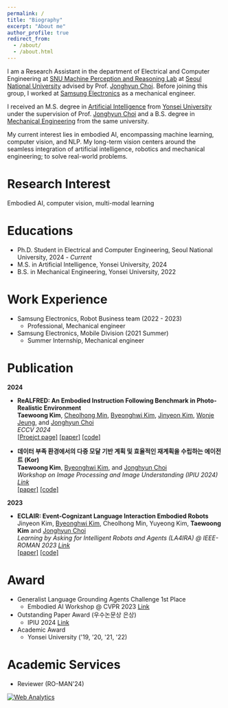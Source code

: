 ```yaml
---
permalink: /
title: "Biography"
excerpt: "About me"
author_profile: true
redirect_from: 
  - /about/
  - /about.html
---
```


I am a Research Assistant in the department of Electrical and Computer Engineering at [SNU Machine Perception and Reasoning Lab](https://snumprlab.github.io/) at [Seoul National University](https://en.snu.ac.kr/) advised by Prof. [Jonghyun Choi](http://ppolon.github.io/). Before joining this group, I worked at [Samsung Electronics](https://www.samsung.com/us/) as a mechanical engineer.

I received an M.S. degree in [Artificial Intelligence](https://ai.yonsei.ac.kr/eng/index.php) from [Yonsei University](https://www.yonsei.ac.kr/en_sc/index.jsp)
under the supervision of Prof. [Jonghyun Choi](http://ppolon.github.io/)
and a B.S. degree in [Mechanical Engineering](https://me.yonsei.ac.kr/me_en/index.do) from the same university.

My current interest lies in embodied AI, encompassing machine learning, computer vision, and NLP. My long-term vision centers around the seamless integration of artificial intelligence, robotics and mechanical engineering; to solve real-world problems.

Research Interest
======
Embodied AI, computer vision, multi-modal learning

Educations
======
* Ph.D. Student in Electrical and Computer Engineering, Seoul National University, 2024 - _Current_
* M.S. in Artificial Intelligence, Yonsei University, 2024
* B.S. in Mechanical Engineering, Yonsei University, 2022

Work Experience
======
* Samsung Electronics, Robot Business team (2022 - 2023)
  * Professional, Mechanical engineer
* Samsung Electronics, Mobile Division (2021 Summer)
  * Summer Internship, Mechanical engineer

Publication
======
**2024**
- **ReALFRED: An Embodied Instruction Following Benchmark in Photo-Realistic Environment**  \
**Taewoong Kim**, [Cheolhong Min](https://mch0916.github.io/), [Byeonghwi Kim](https://bhkim94.github.io/), [Jinyeon Kim](http://jinyeonkim.notion.site), [Wonje Jeung](https://cryinginitial.github.io/), and [Jonghyun Choi](http://ppolon.github.io/)  
_ECCV 2024_  
[[Proejct page]](https://twoongg.github.io/projects/realfred/) [[paper]](https://arxiv.org/abs/2407.18550) [[code]](https://github.com/snumprlab/realfred)


<!-- - **Multi-Modal Grounded Planning and Efficient Replanning For Learning Embodied Agents with A Few Examples**  \ -->
- **데이터 부족 환경에서의 다중 모달 기반 계획 및 효율적인 재계획을 수립하는 에이전트 (Kor)**  \
**Taewoong Kim**, [Byeonghwi Kim](https://bhkim94.github.io/), and [Jonghyun Choi](http://ppolon.github.io/)  
_Workshop on Image Processing and Image Understanding (IPIU 2024) [Link](http://www.ipiu.or.kr/)_  
[[paper]](http://to-be-appeared) [[code]](http://to-be-appeared)


**2023**

- **ECLAIR: Event-Cognizant Language Interaction Embodied Robots**  
Jinyeon Kim, [Byeonghwi Kim](https://bhkim94.github.io/), Cheolhong Min, Yuyeong Kim, **Taewoong Kim** and [Jonghyun Choi](http://ppolon.github.io/)  
_Learning by Asking for Intelligent Robots and Agents (LA4IRA) @ IEEE-ROMAN 2023 [Link](https://la4ira.github.io/index.html)_  
[[paper]](http://to-be-appeared) [[code]](http://to-be-appeared)


Award
======
* Generalist Language Grounding Agents Challenge 1st Place
  *   Embodied AI Workshop @ CVPR 2023 [Link](https://askforalfred.com/EAI23/)
* Outstanding Paper Award (우수논문상 은상)
  *   IPIU 2024 [Link](http://to-be-appeared)
* Academic Award
  * Yonsei University ('19, '20, '21, '22)


Academic Services
======
* Reviewer (RO-MAN'24)


<!-- Default Statcounter code for Main Bio
https://twoongg.github.io/ -->
<script type="text/javascript">
  var sc_project=13027478; 
  var sc_invisible=1; 
  var sc_security="88ea2f2a"; 
  </script>
  <script type="text/javascript"
  src="https://www.statcounter.com/counter/counter.js"
  async></script>
  <noscript><div class="statcounter"><a title="Web Analytics"
  href="https://statcounter.com/" target="_blank"><img
  class="statcounter"
  src="https://c.statcounter.com/13027478/0/88ea2f2a/1/"
  alt="Web Analytics"
  referrerPolicy="no-referrer-when-downgrade"></a></div></noscript>
  <!-- End of Statcounter Code -->


